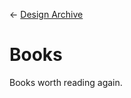 &larr; [Design Archive](https://github.com/danritz/design-archive/blob/master/README.md)

# Books
Books worth reading again.

